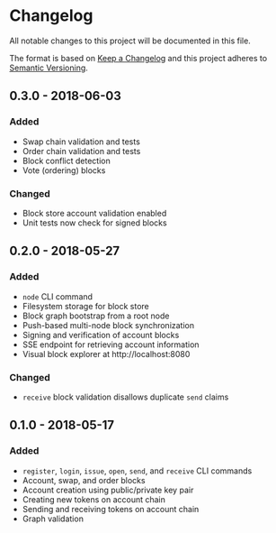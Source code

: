 # Changelog

All notable changes to this project will be documented in this file.

The format is based on [Keep a Changelog](https://keepachangelog.com/en/1.0.0/)
and this project adheres to [Semantic Versioning](https://semver.org/spec/v2.0.0.html).

## 0.3.0 - 2018-06-03

### Added

* Swap chain validation and tests
* Order chain validation and tests
* Block conflict detection
* Vote (ordering) blocks

### Changed

* Block store account validation enabled
* Unit tests now check for signed blocks

## 0.2.0 - 2018-05-27

### Added

* `node` CLI command
* Filesystem storage for block store
* Block graph bootstrap from a root node
* Push-based multi-node block synchronization
* Signing and verification of account blocks
* SSE endpoint for retrieving account information
* Visual block explorer at http://localhost:8080

### Changed

* `receive` block validation disallows duplicate `send` claims

## 0.1.0 - 2018-05-17

### Added

* `register`, `login`, `issue`, `open`, `send`, and `receive` CLI commands
* Account, swap, and order blocks
* Account creation using public/private key pair
* Creating new tokens on account chain
* Sending and receiving tokens on account chain
* Graph validation
